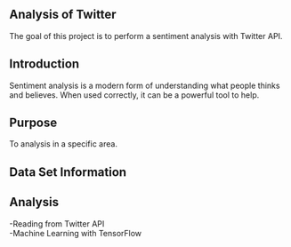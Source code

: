 ## Analysis of Twitter
The goal of this project is to perform a sentiment analysis with Twitter API.


## Introduction
Sentiment analysis is a modern form of understanding what people thinks and believes. When used correctly, it can be a powerful tool to help.

## Purpose

To analysis in a specific area.

## Data Set Information

## Analysis
-Reading from Twitter API  
-Machine Learning with TensorFlow

